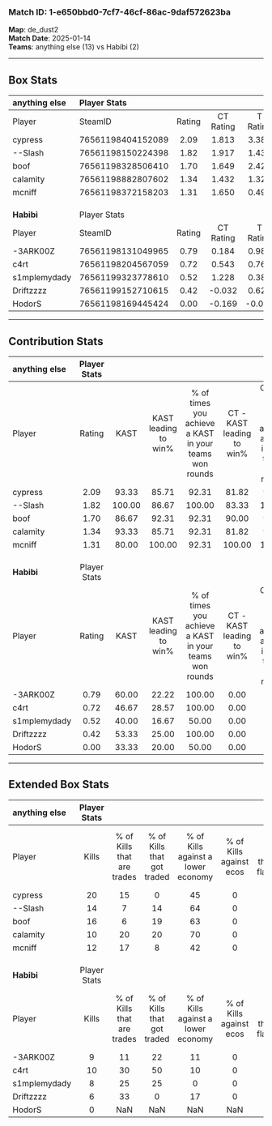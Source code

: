 ### Match ID: 1-e650bbd0-7cf7-46cf-86ac-9daf572623ba  
**Map**: de_dust2  
**Match Date**: 2025-01-14  
**Teams**: anything else (13) vs Habibi (2)  

---  

## Box Stats  

| **anything else** | Player Stats      |        |           |          |        |       |       |         |        |      |     |
| :- | :- | :-: | :-: | :-: | :-: | :-: | :-: | :-: | :-: | :-: | :-: |
| Player            | SteamID           | Rating | CT Rating | T Rating |  KAST  |  ADR  | Kills | Assists | Deaths | K/D  | HS% |
| cypress           | 76561198404152089 |  2.09  |   1.813   |  3.388   | 93.33  | 115.1 |  20   |    1    |   5    | 4.00 | 45  |
| --Slash           | 76561198150224398 |  1.82  |   1.917   |  1.437   | 100.00 | 119.0 |  14   |    8    |   6    | 2.33 | 42  |
| boof              | 76561198328506410 |  1.70  |   1.649   |  2.422   | 86.67  | 105.9 |  16   |    4    |   8    | 2.00 | 75  |
| calamity          | 76561198882807602 |  1.34  |   1.432   |  1.321   | 93.33  | 73.1  |  10   |    5    |   7    | 1.43 | 30  |
| mcniff            | 76561198372158203 |  1.31  |   1.650   |  0.490   | 80.00  | 67.5  |  12   |    1    |   7    | 1.71 | 75  |
|                   |                   |        |           |          |        |       |       |         |        |      |     |
|                   |                   |        |           |          |        |       |       |         |        |      |     |
|                   |                   |        |           |          |        |       |       |         |        |      |     |
| **Habibi**        | Player Stats      |        |           |          |        |       |       |         |        |      |     |
| Player            | SteamID           | Rating | CT Rating | T Rating |  KAST  |  ADR  | Kills | Assists | Deaths | K/D  | HS% |
| -3ARK00Z          | 76561198131049965 |  0.79  |   0.184   |  0.988   | 60.00  | 78.5  |   9   |    3    |   14   | 0.64 | 77  |
| c4rt              | 76561198204567059 |  0.72  |   0.543   |  0.768   | 46.67  | 73.6  |  10   |    1    |   14   | 0.71 | 70  |
| s1mplemydady      | 76561199323778610 |  0.52  |   1.228   |  0.382   | 40.00  | 60.1  |   8   |    1    |   14   | 0.57 | 50  |
| Driftzzzz         | 76561199152710615 |  0.42  |  -0.032   |  0.621   | 53.33  | 46.5  |   6   |    1    |   15   | 0.40 | 33  |
| HodorS            | 76561198169445424 |  0.00  |  -0.169   |  -0.001  | 33.33  | 12.0  |   0   |    2    |   15   | 0.00 |  0  |
---  

## Contribution Stats  

| **anything else** | Player Stats |        |                      |                                                        |                           |                                                             |                          |                                                            |
| :- | :-: | :-: | :-: | :-: | :-: | :-: | :-: | :-: |
| Player            |    Rating    |  KAST  | KAST leading to win% | % of times you achieve a KAST in your teams won rounds | CT - KAST leading to win% | CT - % of times you achieve a KAST in your teams won rounds | T - KAST leading to win% | T - % of times you achieve a KAST in your teams won rounds |
| cypress           |     2.09     | 93.33  |        85.71         |                         92.31                          |           81.82           |                            90.00                            |          100.00          |                           100.00                           |
| --Slash           |     1.82     | 100.00 |        86.67         |                         100.00                         |           83.33           |                           100.00                            |          100.00          |                           100.00                           |
| boof              |     1.70     | 86.67  |        92.31         |                         92.31                          |           90.00           |                            90.00                            |          100.00          |                           100.00                           |
| calamity          |     1.34     | 93.33  |        85.71         |                         92.31                          |           81.82           |                            90.00                            |          100.00          |                           100.00                           |
| mcniff            |     1.31     | 80.00  |        100.00        |                         92.31                          |          100.00           |                           100.00                            |          100.00          |                           66.67                            |
|                   |              |        |                      |                                                        |                           |                                                             |                          |                                                            |
|                   |              |        |                      |                                                        |                           |                                                             |                          |                                                            |
|                   |              |        |                      |                                                        |                           |                                                             |                          |                                                            |
| **Habibi**        | Player Stats |        |                      |                                                        |                           |                                                             |                          |                                                            |
| Player            |    Rating    |  KAST  | KAST leading to win% | % of times you achieve a KAST in your teams won rounds | CT - KAST leading to win% | CT - % of times you achieve a KAST in your teams won rounds | T - KAST leading to win% | T - % of times you achieve a KAST in your teams won rounds |
| -3ARK00Z          |     0.79     | 60.00  |        22.22         |                         100.00                         |           0.00            |                            0.00                             |          25.00           |                           100.00                           |
| c4rt              |     0.72     | 46.67  |        28.57         |                         100.00                         |           0.00            |                            0.00                             |          33.33           |                           100.00                           |
| s1mplemydady      |     0.52     | 40.00  |        16.67         |                         50.00                          |           0.00            |                            0.00                             |          25.00           |                           50.00                            |
| Driftzzzz         |     0.42     | 53.33  |        25.00         |                         100.00                         |           0.00            |                            0.00                             |          28.57           |                           100.00                           |
| HodorS            |     0.00     | 33.33  |        20.00         |                         50.00                          |           0.00            |                            0.00                             |          25.00           |                           50.00                            |
---  

## Extended Box Stats  

| **anything else** | Player Stats |                            |                            |                                    |                         |                              |                                 |        |                             |                                     |                          |                               |                            |
| :- | :-: | :-: | :-: | :-: | :-: | :-: | :-: | :-: | :-: | :-: | :-: | :-: | :-: |
| Player            |    Kills     | % of Kills that are trades | % of Kills that got traded | % of Kills against a lower economy | % of Kills against ecos | % of Kills that are flawless | % of Kills that are close duels | Deaths | % of Deaths that get traded | % of Deaths against a lower economy | % of Deaths against ecos | % of Deaths that are flawless | % of Deaths that are close |
| cypress           |      20      |             15             |             0              |                 45                 |            0            |              75              |                5                |   5    |             20              |                 40                  |            0             |              40               |             20             |
| --Slash           |      14      |             7              |             14             |                 64                 |            0            |              86              |                0                |   6    |              0              |                 50                  |            0             |              50               |             0              |
| boof              |      16      |             6              |             19             |                 63                 |            0            |              69              |                6                |   8    |             38              |                 50                  |            0             |              50               |             13             |
| calamity          |      10      |             20             |             20             |                 70                 |            0            |              40              |               10                |   7    |             29              |                 57                  |            0             |              43               |             0              |
| mcniff            |      12      |             17             |             8              |                 42                 |            0            |              50              |                0                |   7    |             43              |                 43                  |            0             |              86               |             14             |
|                   |              |                            |                            |                                    |                         |                              |                                 |        |                             |                                     |                          |                               |                            |
|                   |              |                            |                            |                                    |                         |                              |                                 |        |                             |                                     |                          |                               |                            |
|                   |              |                            |                            |                                    |                         |                              |                                 |        |                             |                                     |                          |                               |                            |
| **Habibi**        | Player Stats |                            |                            |                                    |                         |                              |                                 |        |                             |                                     |                          |                               |                            |
| Player            |    Kills     | % of Kills that are trades | % of Kills that got traded | % of Kills against a lower economy | % of Kills against ecos | % of Kills that are flawless | % of Kills that are close duels | Deaths | % of Deaths that get traded | % of Deaths against a lower economy | % of Deaths against ecos | % of Deaths that are flawless | % of Deaths that are close |
| -3ARK00Z          |      9       |             11             |             22             |                 11                 |            0            |              33              |               11                |   14   |              7              |                  7                  |            0             |              43               |             7              |
| c4rt              |      10      |             30             |             50             |                 10                 |            0            |              70              |               10                |   14   |              0              |                  7                  |            0             |              79               |             7              |
| s1mplemydady      |      8       |             25             |             25             |                 0                  |            0            |              63              |               13                |   14   |              7              |                  7                  |            0             |              86               |             7              |
| Driftzzzz         |      6       |             33             |             0              |                 17                 |            0            |              50              |                0                |   15   |             13              |                  7                  |            0             |              53               |             0              |
| HodorS            |      0       |            NaN             |            NaN             |                NaN                 |           NaN           |             NaN              |               NaN               |   15   |             27              |                  7                  |            0             |              73               |             0              |
